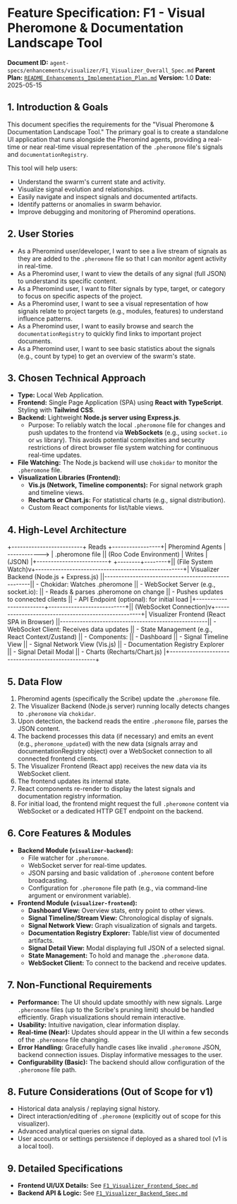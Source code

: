 # Feature Specification: F1 - Visual Pheromone & Documentation Landscape Tool

**Document ID:** `agent-specs/enhancements/visualizer/F1_Visualizer_Overall_Spec.md`
**Parent Plan:** [`README_Enhancements_Implementation_Plan.md`](../README_Enhancements_Implementation_Plan.md)
**Version:** 1.0
**Date:** 2025-05-15

## 1. Introduction & Goals

This document specifies the requirements for the "Visual Pheromone & Documentation Landscape Tool." The primary goal is to create a standalone UI application that runs alongside the Pheromind agents, providing a real-time or near real-time visual representation of the `.pheromone` file's signals and `documentationRegistry`.

This tool will help users:
* Understand the swarm's current state and activity.
* Visualize signal evolution and relationships.
* Easily navigate and inspect signals and documented artifacts.
* Identify patterns or anomalies in swarm behavior.
* Improve debugging and monitoring of Pheromind operations.

## 2. User Stories

* As a Pheromind user/developer, I want to see a live stream of signals as they are added to the `.pheromone` file so that I can monitor agent activity in real-time.
* As a Pheromind user, I want to view the details of any signal (full JSON) to understand its specific content.
* As a Pheromind user, I want to filter signals by type, target, or category to focus on specific aspects of the project.
* As a Pheromind user, I want to see a visual representation of how signals relate to project targets (e.g., modules, features) to understand influence patterns.
* As a Pheromind user, I want to easily browse and search the `documentationRegistry` to quickly find links to important project documents.
* As a Pheromind user, I want to see basic statistics about the signals (e.g., count by type) to get an overview of the swarm's state.

## 3. Chosen Technical Approach

* **Type:** Local Web Application.
* **Frontend:** Single Page Application (SPA) using **React with TypeScript**. Styling with **Tailwind CSS**.
* **Backend:** Lightweight **Node.js server using Express.js**.
    * Purpose: To reliably watch the local `.pheromone` file for changes and push updates to the frontend via **WebSockets** (e.g., using `socket.io` or `ws` library). This avoids potential complexities and security restrictions of direct browser file system watching for continuous real-time updates.
* **File Watching:** The Node.js backend will use `chokidar` to monitor the `.pheromone` file.
* **Visualization Libraries (Frontend):**
    * **Vis.js (Network, Timeline components):** For signal network graph and timeline views.
    * **Recharts or Chart.js:** For statistical charts (e.g., signal distribution).
    * Custom React components for list/table views.

## 4. High-Level Architecture

+-------------------------+      Reads      +-----------------+| Pheromind Agents        | ------------> | .pheromone file || (Roo Code Environment)  |      Writes     | (JSON)          |+-------------------------+                 +--------+--------+|| (File System Watch)v+----------------------------------------------------+| Visualizer Backend (Node.js + Express.js)          ||----------------------------------------------------|| - Chokidar: Watches .pheromone                     || - WebSocket Server (e.g., socket.io):              ||   - Reads & parses .pheromone on change            ||   - Pushes updates to connected clients            || - API Endpoint (optional): for initial load        |+------------------------+---------------------------+|| (WebSocket Connection)v+----------------------------------------------------+| Visualizer Frontend (React SPA in Browser)         ||----------------------------------------------------|| - WebSocket Client: Receives data updates          || - State Management (e.g., React Context/Zustand)   || - Components:                                      ||   - Dashboard                                      ||   - Signal Timeline View                           ||   - Signal Network View (Vis.js)                   ||   - Documentation Registry Explorer                ||   - Signal Detail Modal                            ||   - Charts (Recharts/Chart.js)                     |+----------------------------------------------------+
## 5. Data Flow

1.  Pheromind agents (specifically the Scribe) update the `.pheromone` file.
2.  The Visualizer Backend (Node.js server) running locally detects changes to `.pheromone` via `chokidar`.
3.  Upon detection, the backend reads the entire `.pheromone` file, parses the JSON content.
4.  The backend processes this data (if necessary) and emits an event (e.g., `pheromone_updated`) with the new data (signals array and documentationRegistry object) over a WebSocket connection to all connected frontend clients.
5.  The Visualizer Frontend (React app) receives the new data via its WebSocket client.
6.  The frontend updates its internal state.
7.  React components re-render to display the latest signals and documentation registry information.
8.  For initial load, the frontend might request the full `.pheromone` content via WebSocket or a dedicated HTTP GET endpoint on the backend.

## 6. Core Features & Modules

* **Backend Module (`visualizer-backend`):**
    * File watcher for `.pheromone`.
    * WebSocket server for real-time updates.
    * JSON parsing and basic validation of `.pheromone` content before broadcasting.
    * Configuration for `.pheromone` file path (e.g., via command-line argument or environment variable).
* **Frontend Module (`visualizer-frontend`):**
    * **Dashboard View:** Overview stats, entry point to other views.
    * **Signal Timeline/Stream View:** Chronological display of signals.
    * **Signal Network View:** Graph visualization of signals and targets.
    * **Documentation Registry Explorer:** Table/list view of documented artifacts.
    * **Signal Detail View:** Modal displaying full JSON of a selected signal.
    * **State Management:** To hold and manage the `.pheromone` data.
    * **WebSocket Client:** To connect to the backend and receive updates.

## 7. Non-Functional Requirements

* **Performance:** The UI should update smoothly with new signals. Large `.pheromone` files (up to the Scribe's pruning limit) should be handled efficiently. Graph visualizations should remain interactive.
* **Usability:** Intuitive navigation, clear information display.
* **Real-time (Near):** Updates should appear in the UI within a few seconds of the `.pheromone` file changing.
* **Error Handling:** Gracefully handle cases like invalid `.pheromone` JSON, backend connection issues. Display informative messages to the user.
* **Configurability (Basic):** The backend should allow configuration of the `.pheromone` file path.

## 8. Future Considerations (Out of Scope for v1)

* Historical data analysis / replaying signal history.
* Direct interaction/editing of `.pheromone` (explicitly out of scope for this visualizer).
* Advanced analytical queries on signal data.
* User accounts or settings persistence if deployed as a shared tool (v1 is a local tool).

## 9. Detailed Specifications

* **Frontend UI/UX Details:** See [`F1_Visualizer_Frontend_Spec.md`](./F1_Visualizer_Frontend_Spec.md)
* **Backend API & Logic:** See [`F1_Visualizer_Backend_Spec.md`](./F1_Visualizer_Backend_Spec.md)
